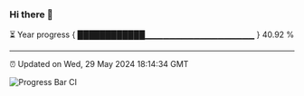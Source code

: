 ### Hi there 👋

⏳ Year progress { ████████████▁▁▁▁▁▁▁▁▁▁▁▁▁▁▁▁▁▁ } 40.92 %

---

⏰ Updated on Wed, 29 May 2024 18:14:34 GMT

![Progress Bar CI](https://github.com/liununu/liununu/workflows/Progress%20Bar%20CI/badge.svg)
